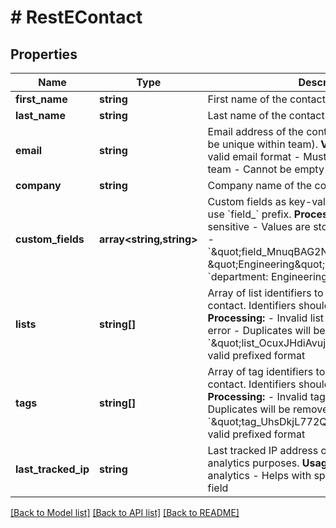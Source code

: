 # # RestEContact

## Properties

Name | Type | Description | Notes
------------ | ------------- | ------------- | -------------
**first_name** | **string** | First name of the contact | [optional]
**last_name** | **string** | Last name of the contact | [optional]
**email** | **string** | Email address of the contact (required and must be unique within team).  **Validation:** - Must be a valid email format - Must be unique within the team - Cannot be empty or null |
**company** | **string** | Company name of the contact | [optional]
**custom_fields** | **array<string,string>** | Custom fields as key-value pairs. Keys should use &#x60;field_&#x60; prefix.  **Processing:** - Keys are case-sensitive - Values are stored as strings  **Examples:** - &#x60;\&quot;field_MnuqBAG2NPLm7PZMWbjQxt\&quot;: \&quot;Engineering\&quot;&#x60; → stored as &#x60;department: Engineering&#x60; | [optional]
**lists** | **string[]** | Array of list identifiers to associate with the contact.  Identifiers should use &#x60;list_&#x60; prefix.  **Processing:** - Invalid list IDs will send our 400 error - Duplicates will be removed  **Examples:** - &#x60;\&quot;list_OcuxJHdiAvujmwQVJfd3ss\&quot;&#x60; → valid prefixed format | [optional]
**tags** | **string[]** | Array of tag identifiers to associate with the contact. Identifiers should use &#x60;tag_&#x60; prefix.  **Processing:** - Invalid tag IDs will be ignored - Duplicates will be removed  **Examples:** - &#x60;\&quot;tag_UhsDkjL772Qbj5lWtT62VK\&quot;&#x60; → valid prefixed format | [optional]
**last_tracked_ip** | **string** | Last tracked IP address of the contact for analytics purposes.  **Usage:** - Used for geographic analytics - Helps with spam detection - Optional field | [optional]

[[Back to Model list]](../../README.md#models) [[Back to API list]](../../README.md#endpoints) [[Back to README]](../../README.md)
